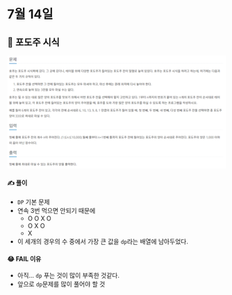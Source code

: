 # 7월 14일

## 🚩 포도주 시식

[![image-20210714173100644](README.assets/image-20210714173100644.png)](https://www.acmicpc.net/problem/2156)



#### ✍ 풀이

- `DP` 기본 문제
- 연속 3번 먹으면 안되기 때문에
  - O O X O
  - O X O
  - X
- 이 세개의 경우의 수 중에서 가장 큰 값을 `dp`라는 배열에 남아두었다.



#### 😂 FAIL 이유

- 아직... `dp` 푸는 것이 많이 부족한 것같다.
- 앞으로 `dp`문제를 많이 풀어야 할 것
